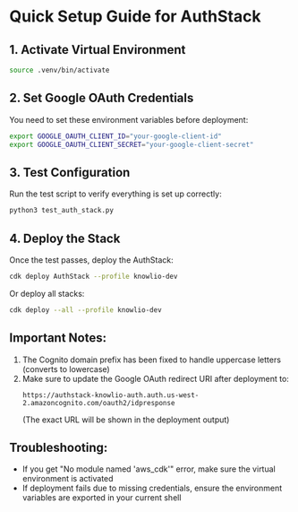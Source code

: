 # Quick Setup Guide for AuthStack

## 1. Activate Virtual Environment
```bash
source .venv/bin/activate
```

## 2. Set Google OAuth Credentials
You need to set these environment variables before deployment:

```bash
export GOOGLE_OAUTH_CLIENT_ID="your-google-client-id"
export GOOGLE_OAUTH_CLIENT_SECRET="your-google-client-secret"
```

## 3. Test Configuration
Run the test script to verify everything is set up correctly:
```bash
python3 test_auth_stack.py
```

## 4. Deploy the Stack
Once the test passes, deploy the AuthStack:
```bash
cdk deploy AuthStack --profile knowlio-dev
```

Or deploy all stacks:
```bash
cdk deploy --all --profile knowlio-dev
```

## Important Notes:
1. The Cognito domain prefix has been fixed to handle uppercase letters (converts to lowercase)
2. Make sure to update the Google OAuth redirect URI after deployment to:
   ```
   https://authstack-knowlio-auth.auth.us-west-2.amazoncognito.com/oauth2/idpresponse
   ```
   (The exact URL will be shown in the deployment output)

## Troubleshooting:
- If you get "No module named 'aws_cdk'" error, make sure the virtual environment is activated
- If deployment fails due to missing credentials, ensure the environment variables are exported in your current shell
